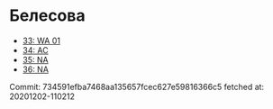 # Белесова
- [33: WA 01](33.md)
- [34: AC](34.md)
- [35: NA](35.md)
- [36: NA](36.md)

Commit: 734591efba7468aa135657fcec627e59816366c5
 fetched at: 20201202-110212
